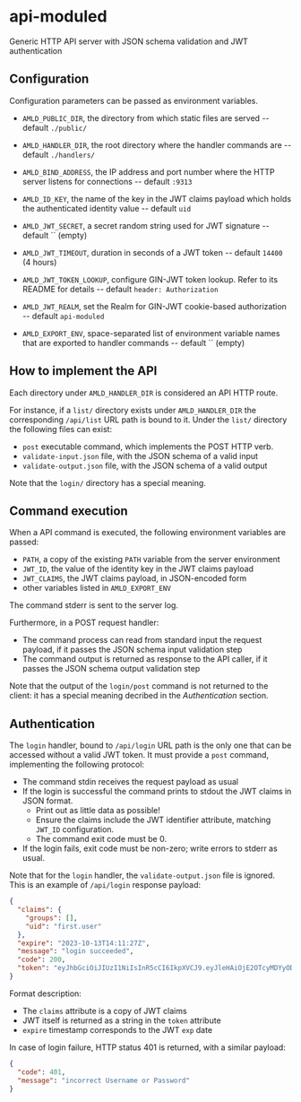 # api-moduled

Generic HTTP API server with JSON schema validation and JWT authentication

## Configuration

Configuration parameters can be passed as environment variables.

- `AMLD_PUBLIC_DIR`, the directory from which static files are served --
  default `./public/`

- `AMLD_HANDLER_DIR`, the root directory where the handler commands are --
  default `./handlers/`

- `AMLD_BIND_ADDRESS`, the IP address and port number where the HTTP
  server listens for connections -- default `:9313`

- `AMLD_ID_KEY`, the name of the key in the JWT claims payload which holds
  the authenticated identity value -- default `uid`

- `AMLD_JWT_SECRET`, a secret random string used for JWT signature --
  default `` (empty)

- `AMLD_JWT_TIMEOUT`, duration in seconds of a JWT token -- default
  `14400` (4 hours)

- `AMLD_JWT_TOKEN_LOOKUP`, configure GIN-JWT token lookup. Refer to its
  README for details -- default `header: Authorization`

- `AMLD_JWT_REALM`, set the Realm for GIN-JWT cookie-based authorization
  -- default `api-moduled`

- `AMLD_EXPORT_ENV`, space-separated list of environment variable names that
  are exported to handler commands -- default `` (empty)

## How to implement the API

Each directory under `AMLD_HANDLER_DIR` is considered an API HTTP route.

For instance, if a `list/` directory exists under `AMLD_HANDLER_DIR` the
corresponding `/api/list` URL path is bound to it. Under the `list/`
directory the following files can exist:

- `post` executable command, which implements the POST HTTP verb.
- `validate-input.json` file, with the JSON schema of a valid input
- `validate-output.json` file, with the JSON schema of a valid output

Note that the `login/` directory has a special meaning.

## Command execution

When a API command is executed, the following environment variables are
passed:

- `PATH`, a copy of the existing `PATH` variable from the server
  environment
- `JWT_ID`, the value of the identity key in the JWT claims payload
- `JWT_CLAIMS`, the JWT claims payload, in JSON-encoded form
- other variables listed in `AMLD_EXPORT_ENV`

The command stderr is sent to the server log.

Furthermore, in a POST request handler:

- The command process can read from standard input the request payload, if
  it passes the JSON schema input validation step
- The command output is returned as response to the API caller, if it
  passes the JSON schema output validation step

Note that the output of the `login/post` command is not returned to the
client: it has a special meaning decribed in the *Authentication* section.

## Authentication

The `login` handler, bound to `/api/login` URL path is the only one that
can be accessed without a valid JWT token. It must provide a `post`
command, implementing the following protocol:

- The command stdin receives the request payload as usual
- If the login is successful the command prints to stdout the JWT claims
  in JSON format.
  * Print out as little data as possible!
  * Ensure the claims include the JWT identifier attribute, matching
    `JWT_ID` configuration.
  * The command exit code must be 0.
- If the login fails, exit code must be non-zero; write errors to stderr
  as usual.

Note that for the `login` handler, the `validate-output.json` file is
ignored. This is an example of `/api/login` response payload:

```json
{
  "claims": {
    "groups": [],
    "uid": "first.user"
  },
  "expire": "2023-10-13T14:11:27Z",
  "message": "login succeeded",
  "code": 200,
  "token": "eyJhbGciOiJIUzI1NiIsInR5cCI6IkpXVCJ9.eyJleHAiOjE2OTcyMDYyODcsImdyb3VwcyI6W10sIm9yaWdfaWF0IjoxNjk3MTkxODg3LCJ1aWQiOiJmaXJzdC51c2VyIn0.ItWqHn94-vLWB3sIS5ontvKqJhcIrnxoYn-yG4hY9xw"
}
```

Format description:

- The `claims` attribute is a copy of JWT claims
- JWT itself is returned as a string in the `token` attribute
- `expire` timestamp corresponds to the JWT `exp` date

In case of login failure, HTTP status 401 is returned, with a similar payload:

```json
{
  "code": 401,
  "message": "incorrect Username or Password"
}
```
